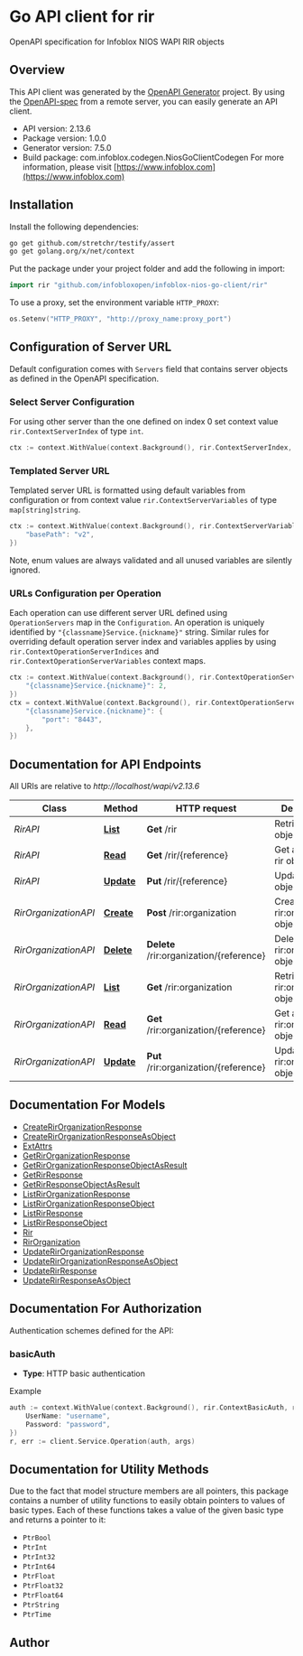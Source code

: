 # Go API client for rir

OpenAPI specification for Infoblox NIOS WAPI RIR objects

## Overview
This API client was generated by the [OpenAPI Generator](https://openapi-generator.tech) project.  By using the [OpenAPI-spec](https://www.openapis.org/) from a remote server, you can easily generate an API client.

- API version: 2.13.6
- Package version: 1.0.0
- Generator version: 7.5.0
- Build package: com.infoblox.codegen.NiosGoClientCodegen
For more information, please visit [https://www.infoblox.com](https://www.infoblox.com)

## Installation

Install the following dependencies:

```sh
go get github.com/stretchr/testify/assert
go get golang.org/x/net/context
```

Put the package under your project folder and add the following in import:

```go
import rir "github.com/infobloxopen/infoblox-nios-go-client/rir"
```

To use a proxy, set the environment variable `HTTP_PROXY`:

```go
os.Setenv("HTTP_PROXY", "http://proxy_name:proxy_port")
```

## Configuration of Server URL

Default configuration comes with `Servers` field that contains server objects as defined in the OpenAPI specification.

### Select Server Configuration

For using other server than the one defined on index 0 set context value `rir.ContextServerIndex` of type `int`.

```go
ctx := context.WithValue(context.Background(), rir.ContextServerIndex, 1)
```

### Templated Server URL

Templated server URL is formatted using default variables from configuration or from context value `rir.ContextServerVariables` of type `map[string]string`.

```go
ctx := context.WithValue(context.Background(), rir.ContextServerVariables, map[string]string{
	"basePath": "v2",
})
```

Note, enum values are always validated and all unused variables are silently ignored.

### URLs Configuration per Operation

Each operation can use different server URL defined using `OperationServers` map in the `Configuration`.
An operation is uniquely identified by `"{classname}Service.{nickname}"` string.
Similar rules for overriding default operation server index and variables applies by using `rir.ContextOperationServerIndices` and `rir.ContextOperationServerVariables` context maps.

```go
ctx := context.WithValue(context.Background(), rir.ContextOperationServerIndices, map[string]int{
	"{classname}Service.{nickname}": 2,
})
ctx = context.WithValue(context.Background(), rir.ContextOperationServerVariables, map[string]map[string]string{
	"{classname}Service.{nickname}": {
		"port": "8443",
	},
})
```

## Documentation for API Endpoints

All URIs are relative to *http://localhost/wapi/v2.13.6*

Class | Method | HTTP request | Description
------------ | ------------- | ------------- | -------------
*RirAPI* | [**List**](docs/RirAPI.md#list) | **Get** /rir | Retrieve rir objects
*RirAPI* | [**Read**](docs/RirAPI.md#read) | **Get** /rir/{reference} | Get a specific rir object
*RirAPI* | [**Update**](docs/RirAPI.md#update) | **Put** /rir/{reference} | Update a rir object
*RirOrganizationAPI* | [**Create**](docs/RirOrganizationAPI.md#create) | **Post** /rir:organization | Create a rir:organization object
*RirOrganizationAPI* | [**Delete**](docs/RirOrganizationAPI.md#delete) | **Delete** /rir:organization/{reference} | Delete a rir:organization object
*RirOrganizationAPI* | [**List**](docs/RirOrganizationAPI.md#list) | **Get** /rir:organization | Retrieve rir:organization objects
*RirOrganizationAPI* | [**Read**](docs/RirOrganizationAPI.md#read) | **Get** /rir:organization/{reference} | Get a specific rir:organization object
*RirOrganizationAPI* | [**Update**](docs/RirOrganizationAPI.md#update) | **Put** /rir:organization/{reference} | Update a rir:organization object


## Documentation For Models

 - [CreateRirOrganizationResponse](docs/CreateRirOrganizationResponse.md)
 - [CreateRirOrganizationResponseAsObject](docs/CreateRirOrganizationResponseAsObject.md)
 - [ExtAttrs](docs/ExtAttrs.md)
 - [GetRirOrganizationResponse](docs/GetRirOrganizationResponse.md)
 - [GetRirOrganizationResponseObjectAsResult](docs/GetRirOrganizationResponseObjectAsResult.md)
 - [GetRirResponse](docs/GetRirResponse.md)
 - [GetRirResponseObjectAsResult](docs/GetRirResponseObjectAsResult.md)
 - [ListRirOrganizationResponse](docs/ListRirOrganizationResponse.md)
 - [ListRirOrganizationResponseObject](docs/ListRirOrganizationResponseObject.md)
 - [ListRirResponse](docs/ListRirResponse.md)
 - [ListRirResponseObject](docs/ListRirResponseObject.md)
 - [Rir](docs/Rir.md)
 - [RirOrganization](docs/RirOrganization.md)
 - [UpdateRirOrganizationResponse](docs/UpdateRirOrganizationResponse.md)
 - [UpdateRirOrganizationResponseAsObject](docs/UpdateRirOrganizationResponseAsObject.md)
 - [UpdateRirResponse](docs/UpdateRirResponse.md)
 - [UpdateRirResponseAsObject](docs/UpdateRirResponseAsObject.md)


## Documentation For Authorization


Authentication schemes defined for the API:
### basicAuth

- **Type**: HTTP basic authentication

Example

```go
auth := context.WithValue(context.Background(), rir.ContextBasicAuth, rir.BasicAuth{
	UserName: "username",
	Password: "password",
})
r, err := client.Service.Operation(auth, args)
```


## Documentation for Utility Methods

Due to the fact that model structure members are all pointers, this package contains
a number of utility functions to easily obtain pointers to values of basic types.
Each of these functions takes a value of the given basic type and returns a pointer to it:

* `PtrBool`
* `PtrInt`
* `PtrInt32`
* `PtrInt64`
* `PtrFloat`
* `PtrFloat32`
* `PtrFloat64`
* `PtrString`
* `PtrTime`

## Author



